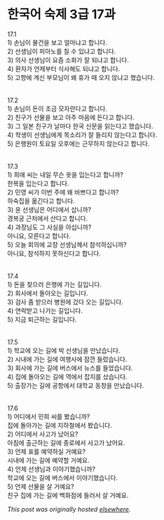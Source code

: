 # 한국어 숙제 3급 17과

<p>17.1<br>1) &#49552;&#45784;&#51060; &#47932;&#44148;&#51012; &#48372;&#44256; &#50620;&#47560;&#45264;&#44256; &#54633;&#45768;&#45796;.<br>2) &#49440;&#49373;&#45784;&#51060; &#54588;&#50500;&#45432;&#47484; &#52832; &#49688; &#51080;&#45264;&#44256; &#54633;&#45768;&#45796;.<br>3) &#51032;&#49324; &#49440;&#49373;&#45784;&#51060; &#50836;&#51608; &#49548;&#54868;&#44032; &#51096; &#46104;&#45264;&#44256; &#54633;&#45768;&#45796;.<br>4) &#54872;&#51088;&#44032; &#50616;&#51228;&#48512;&#53552; &#49885;&#49324;&#54644;&#46020; &#46104;&#45264;&#44256; &#54633;&#45768;&#45796;.<br>5) &#44256;&#54693;&#50640; &#44228;&#49888; &#48512;&#47784;&#45784;&#51060; &#50780; &#55092;&#44032; &#46412; &#50724;&#51648; &#50506;&#45264;&#44256; &#54664;&#49845;&#45768;&#45796;.<br><br><br>17.2<br>1) &#49552;&#45784;&#51060; &#46024;&#51060; &#51312;&#44552; &#47784;&#51088;&#46976;&#45796;&#44256; &#54633;&#45768;&#45796;.<br>2) &#52828;&#44396;&#44032; &#49440;&#47932;&#51012; &#48372;&#44256; &#50500;&#51452; &#47560;&#51020;&#50640; &#46304;&#45796;&#44256; &#54633;&#45768;&#45796;.<br>3) &#44536; &#51068;&#48376; &#52828;&#44396;&#44032; &#45216;&#47560;&#45796; &#54620;&#44397; &#49888;&#47928;&#51012; &#51069;&#45716;&#45796;&#44256; &#54664;&#49845;&#45768;&#45796;.<br>4) &#54617;&#49373;&#51060; &#49440;&#49373;&#45784;&#50640;&#44172; &#47785;&#49548;&#47532;&#44032; &#51096; &#46308;&#47532;&#51648; &#50506;&#45716;&#45796;&#44256; &#54633;&#45768;&#45796;.<br>5) &#51008;&#54665;&#50896;&#51060; &#53664;&#50836;&#51068; &#50724;&#54980;&#50640;&#45716; &#44540;&#47924;&#54616;&#51648; &#50506;&#45716;&#45796;&#44256; &#54633;&#45768;&#45796;.<br><br><br>17.3<br>1) &#55148;&#50528; &#50472;&#45716; &#45236;&#51068; &#47924;&#49832; &#50743;&#51012; &#51077;&#45716;&#45796;&#44256; &#54633;&#45768;&#44620;?<br>&#54620;&#48373;&#51012; &#51077;&#45716;&#45796;&#44256; &#54633;&#45768;&#45796;.<br>2) &#48124;&#50689; &#50472;&#44032; &#51060;&#48264; &#51452;&#50640; &#50780; &#48148;&#49240;&#45796;&#44256; &#54633;&#45768;&#44620;?<br>&#54616;&#49689;&#51665;&#51012; &#50734;&#44596;&#45796;&#44256; &#54633;&#45768;&#45796;.<br>3) &#50980; &#49440;&#49373;&#45784;&#51008; &#50612;&#46356;&#50640;&#49436; &#49341;&#45768;&#44620;?<br>&#44221;&#48373;&#44417; &#44540;&#52376;&#50640;&#49436; &#49328;&#45796;&#44256; &#54633;&#45768;&#45796;.<br>4) &#44284;&#51109;&#45784;&#46020; &#44536; &#49324;&#49892;&#51012; &#50500;&#49901;&#45768;&#44620;?<br>&#50500;&#45768;&#50836;, &#47784;&#47480;&#45796;&#44256; &#54633;&#45768;&#45796;.<br>5) &#50724;&#45720; &#54924;&#51032;&#50640; &#44368;&#51109; &#49440;&#49373;&#45784;&#44760;&#49436; &#52280;&#49437;&#54616;&#49901;&#45768;&#44620;?<br>&#50500;&#45768;&#50836;, &#52280;&#49437;&#54616;&#51648; &#47803;&#54616;&#49888;&#45796;&#44256; &#54633;&#45768;&#45796;.<br><br><br>17.4<br>1) &#46024;&#51012; &#52286;&#51004;&#47084; &#51008;&#54665;&#50640; &#44032;&#45716; &#44600;&#51077;&#45768;&#45796;.<br>2) &#54924;&#49324;&#50640;&#49436; &#46028;&#50500;&#50724;&#45716; &#44600;&#51077;&#45768;&#45796;.<br>3) &#44160;&#49324; &#51328; &#48155;&#51004;&#47084; &#48337;&#50896;&#50640; &#44052;&#45796; &#50724;&#45716; &#44600;&#51077;&#45768;&#45796;.<br>4) &#50672;&#46973;&#48155;&#44256; &#45208;&#44032;&#45716; &#44600;&#51077;&#45768;&#45796;.<br>5) &#51648;&#44552; &#53748;&#44540;&#54616;&#45716; &#44600;&#51077;&#45768;&#45796;.<br><br><br>17.5<br>1) &#54617;&#44368;&#50640; &#50724;&#45716; &#44600;&#50640; &#48149; &#49440;&#49373;&#45784;&#51012; &#47564;&#45228;&#49845;&#45768;&#45796;.<br>2) &#49884;&#45236;&#50640; &#44032;&#45716; &#44600;&#50640; &#50668;&#54665;&#49324;&#50640; &#51104;&#44624; &#46308;&#47104;&#49845;&#45768;&#45796;.<br>3) &#54924;&#49324;&#50640; &#44032;&#45716; &#44600;&#50640; &#48260;&#49828;&#50640;&#49436; &#45684;&#49828;&#47484; &#46308;&#50632;&#49845;&#45768;&#45796;.<br>4) &#51665;&#50640; &#46028;&#50500;&#50724;&#45716; &#44600;&#50640; &#50669;&#50640;&#49436; &#51105;&#51648;&#47484; &#49344;&#49845;&#45768;&#45796;.<br>5) &#52636;&#51109;&#44032;&#45716; &#44600;&#50640; &#44277;&#54637;&#50640;&#49436; &#45824;&#54617;&#44368; &#46041;&#52285;&#51012; &#47564;&#45228;&#49845;&#45768;&#45796;.<br><br><br>17.6<br>1) &#50612;&#46356;&#50640;&#49436; &#48124;&#55148; &#50472;&#47484; &#48420;&#49845;&#45768;&#44620;?<br>&#51665;&#50640; &#46028;&#50500;&#44032;&#45716; &#44600;&#50640; &#51648;&#54616;&#52384;&#50640;&#49436; &#48420;&#49845;&#45768;&#45796;.<br>2) &#50612;&#46356;&#50640;&#49436; &#49324;&#44256;&#44032; &#45228;&#50612;&#50836;?<br>&#50500;&#52840;&#50640; &#52636;&#44540;&#54616;&#45716; &#44600;&#50640; &#51333;&#47196;&#50640;&#49436; &#49324;&#44256;&#44032; &#45228;&#50612;&#50836;.<br>3) &#50616;&#51228; &#54364;&#47484; &#50696;&#50557;&#54616;&#49892; &#44144;&#50696;&#50836;?<br>&#49884;&#45236;&#50640; &#44032;&#45716; &#44600;&#50640; &#50696;&#50557;&#54624; &#44144;&#50696;&#50836;.<br>4) &#50616;&#51228; &#49440;&#49373;&#45784;&#44284; &#51060;&#50556;&#44592;&#54664;&#49845;&#45768;&#44620;?<br>&#54617;&#44368;&#50640; &#50724;&#45716; &#44600;&#50640; &#48260;&#49828;&#50640;&#49436; &#51060;&#50556;&#44592;&#54664;&#49845;&#45768;&#45796;.<br>5) &#50616;&#51228; &#49440;&#47932;&#51012; &#49332; &#44144;&#50696;&#50836;?<br>&#52828;&#44396; &#51665;&#50640; &#44032;&#45716; &#44600;&#50640; &#48177;&#54868;&#51216;&#50640; &#46308;&#47084;&#49436; &#49332; &#44144;&#50696;&#50836;.</p>


*This post was originally hosted [elsewhere](http://planspace.blogspot.com/2009/05/3-17.html).*
